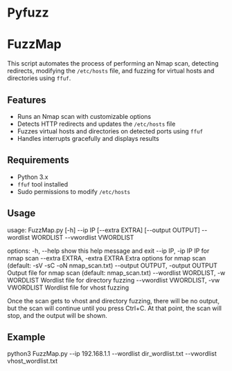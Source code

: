 # Pyfuzz

# FuzzMap

This script automates the process of performing an Nmap scan, detecting redirects, modifying the `/etc/hosts` file, and fuzzing for virtual hosts and directories using `ffuf`.

## Features

- Runs an Nmap scan with customizable options
- Detects HTTP redirects and updates the `/etc/hosts` file
- Fuzzes virtual hosts and directories on detected ports using `ffuf`
- Handles interrupts gracefully and displays results

## Requirements

- Python 3.x
- `ffuf` tool installed
- Sudo permissions to modify `/etc/hosts`

## Usage

usage: FuzzMap.py [-h] --ip IP [--extra EXTRA] [--output OUTPUT] --wordlist WORDLIST --vwordlist VWORDLIST

options:
  -h, --help            show this help message and exit
  --ip IP, -ip IP       IP for nmap scan
  --extra EXTRA, -extra EXTRA
                        Extra options for nmap scan (default: -sV -sC -oN nmap_scan.txt)
  --output OUTPUT, -output OUTPUT
                        Output file for nmap scan (default: nmap_scan.txt)
  --wordlist WORDLIST, -w WORDLIST
                        Wordlist file for directory fuzzing
  --vwordlist VWORDLIST, -vw VWORDLIST
                        Wordlist file for vhost fuzzing

Once the scan gets to vhost and directory fuzzing, there will be no output, but the scan will continue until you press Ctrl+C. At that point, the scan will stop, and the output will be shown.

## Example

python3 FuzzMap.py --ip 192.168.1.1 --wordlist dir_wordlist.txt --vwordlist vhost_wordlist.txt
